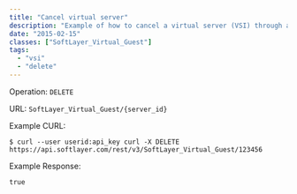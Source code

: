 ```yaml
---
title: "Cancel virtual server"
description: "Example of how to cancel a virtual server (VSI) through a DELETE API operation"
date: "2015-02-15"
classes: ["SoftLayer_Virtual_Guest"]
tags:
  - "vsi"
  - "delete"
---
```


Operation: `DELETE`

URL: `SoftLayer_Virtual_Guest/{server_id}`

Example CURL: 
```
$ curl --user userid:api_key curl -X DELETE
https://api.softlayer.com/rest/v3/SoftLayer_Virtual_Guest/123456
```

Example Response:
```
true
```
